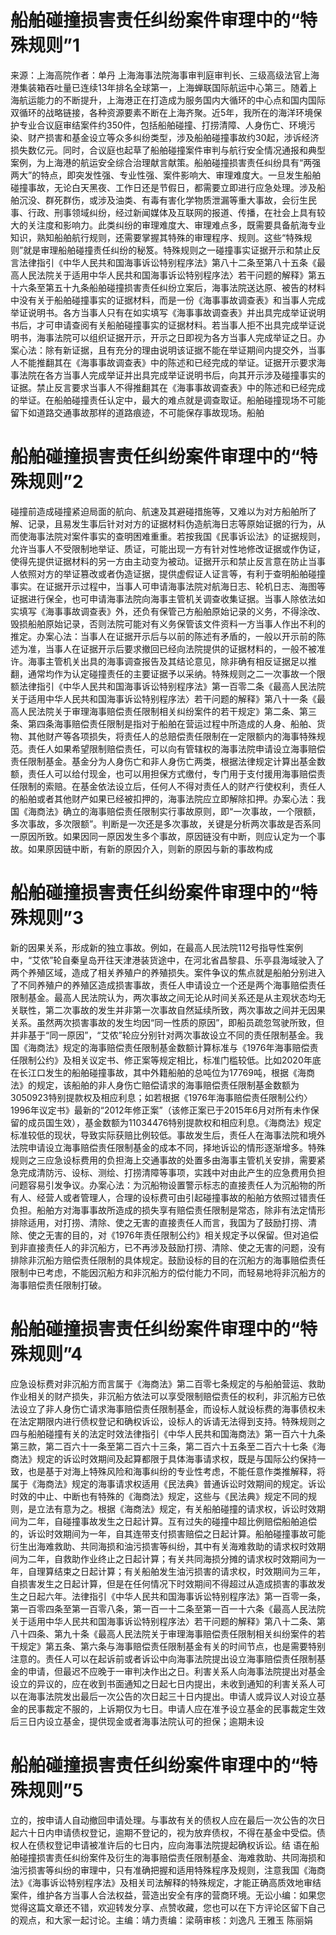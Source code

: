 # 船舶碰撞损害责任纠纷案件审理中的“特殊规则”1

来源：上海高院作者：单丹 上海海事法院海事审判庭审判长、三级高级法官上海港集装箱吞吐量已连续13年排名全球第一，上海蝉联国际航运中心第三。随着上海航运能力的不断提升，上海港正在打造成为服务国内大循环的中心点和国内国际双循环的战略链接，各种资源要素不断在上海齐聚。近5年，我所在的海洋环境保护专业合议庭审结案件约350件，包括船舶碰撞、打捞清障、人身伤亡、环境污染、财产损害和基金设立等众多纠纷类型，涉及船舶碰撞事故约30起，涉诉经济损失数亿元。同时，合议庭也起草了船舶碰撞案件审判与航行安全情况通报和典型案例，为上海港的航运安全综合治理献言献策。船舶碰撞损害责任纠纷具有“两强两大”的特点，即突发性强、专业性强、案件影响大、审理难度大。一旦发生船舶碰撞事故，无论白天黑夜、工作日还是节假日，都需要立即进行应急处理。涉及船舶沉没、群死群伤，或涉及油类、有毒有害化学物质泄漏等重大事故，会衍生民事、行政、刑事领域纠纷，经过新闻媒体及互联网的报道、传播，在社会上具有较大的关注度和影响力。此类纠纷的审理难度大、审理难点多，既需要具备航海专业知识，熟知船舶航行规则，还需要掌握其特殊的审理程序、规则。这些“特殊规则”就是审理船舶碰撞责任纠纷的秘笈。特殊规则之一碰撞事实证据开示和禁止反言法律指引《中华人民共和国海事诉讼特别程序法》第八十二条至第八十五条《最高人民法院关于适用中华人民共和国海事诉讼特别程序法〉若干问题的解释》第五十六条至第五十九条船舶碰撞损害责任纠纷立案后，海事法院送达原、被告的材料中没有关于船舶碰撞事实的证据材料，而是一份《海事事故调查表》和当事人完成举证说明书。各方当事人只有在如实填写《海事事故调查表》并出具完成举证说明书后，才可申请查阅有关船舶碰撞事实的证据材料。若当事人拒不出具完成举证说明书，海事法院可以组织证据开示，开示之日即视为各方当事人完成举证之日。办案心法：除有新证据，且有充分的理由说明该证据不能在举证期间内提交外，当事人不能推翻其在《海事事故调查表》中的陈述和已经完成的举证。证据开示要求海事法院在各方当事人完成举证并出具完成举证说明书后，向其开示涉及碰撞事实的证据。禁止反言要求当事人不得推翻其在《海事事故调查表》中的陈述和已经完成的举证。在船舶碰撞责任认定中，最大的难点就是调查取证。船舶碰撞现场不可能留下如道路交通事故那样的道路痕迹，不可能保存事故现场。船舶

# 船舶碰撞损害责任纠纷案件审理中的“特殊规则”2

碰撞前造成碰撞紧迫局面的航向、航速及其避碰措施等，又难以为对方船舶所了解、记录，且易发生事后针对对方的证据材料伪造航海日志等原始证据的行为，从而使海事法院对案件事实的查明困难重重。若按我国《民事诉讼法》的证据规则，允许当事人不受限制地举证、质证，可能出现一方有针对性地修改证据或作伪证，使得先提供证据材料的另一方由主动变为被动。证据开示和禁止反言意在防止当事人依照对方的举证篡改或者伪造证据，提供虚假证人证言等，有利于查明船舶碰撞事实。在证据开示过程中，当事人可申请海事法院对航海日志、轮机日志、海图等证据进行保全，也可申请海事法院向海事主管机关调查收集证据。当事人除依法如实填写《海事事故调查表》外，还负有保管己方船舶原始记录的义务，不得涂改、毁损船舶原始记录，否则法院可能对有义务保管该文件资料一方当事人作出不利的推定。办案心法：当事人在证据开示后与以前的陈述有矛盾的，一般以开示前的陈述为准，当事人在证据开示后要求撤回已经向法院提供的证据材料的，一般不被准许。海事主管机关出具的海事调查报告及其结论意见，除非确有相反证据足以推翻，通常均作为认定碰撞责任的主要证据予以采纳。特殊规则之二一次事故一个限额法律指引《中华人民共和国海事诉讼特别程序法》第一百零二条《最高人民法院关于适用中华人民共和国海事诉讼特别程序法〉若干问题的解释》第八十一条《最高人民法院关于审理海事赔偿责任限制相关纠纷案件的若干规定》第二条、第三条、第四条海事赔偿责任限制是指对于船舶在营运过程中所造成的人身、船舶、货物、其他财产等各项损失，将责任人的总赔偿责任限制在一定限额内的海事特殊规范。责任人如果希望限制赔偿责任，可以向有管辖权的海事法院申请设立海事赔偿责任限制基金。基金分为人身伤亡和非人身伤亡两类，根据法律规定计算出基金数额，责任人可以给付现金，也可以用担保方式缴付，专门用于支付援用海事赔偿责任限制的索赔。在基金依法设立后，任何人不得对责任人的财产行使权利，责任人的船舶或者其他财产如果已经被扣押的，海事法院应立即解除扣押。办案心法：我国《海商法》确立的海事赔偿责任限制实行事故原则，即“一次事故，一个限额，多次事故，多次限额”。判断是一次还是多次事故，关键是分析两次事故是否系同一原因所致。如果因同一原因发生多个事故，原因链没有中断，则应认定为一个事故。如果原因链中断，有新的原因介入，则新的原因与新的事故构成

# 船舶碰撞损害责任纠纷案件审理中的“特殊规则”3

新的因果关系，形成新的独立事故。例如，在最高人民法院112号指导性案例中，“艾侬”轮自秦皇岛开往天津港装货途中，在河北省昌黎县、乐亭县海域驶入了两个养殖区域，造成了相关养殖户的养殖损失。案件争议的焦点就是船舶分别进入了不同养殖户的养殖区造成损害事故，责任人申请设立一个还是两个海事赔偿责任限制基金。最高人民法院认为，两次事故之间无论从时间关系还是从主观状态均无关联性，第二次事故的发生并非第一次事故自然延续所致，两次事故之间并无因果关系。虽然两次损害事故的发生均因“同一性质的原因”，即船员疏忽驾驶所致，但并非基于“同一原因”，“艾侬”轮应分别针对两次事故设立不同的责任限制基金。我国《海商法》规定的海事赔偿责任限制基金数额计算标准与《1976年海事赔偿责任限制公约》及相关议定书、修正案等规定相比，标准门槛较低。比如2020年底在长江口发生的船舶碰撞事故，其中外籍船舶的总吨位为17769吨，根据《海商法》的规定，该船舶的非人身伤亡赔偿请求的海事赔偿责任限制基金数额为3050923特别提款权及相应利息；如若根据《1976年海事赔偿责任限制公约〉1996年议定书》最新的“2012年修正案”（该修正案已于2015年6月对所有未作保留的成员国生效），基金数额为11034476特别提款权和相应利息。《海商法》规定标准较低的现状，导致实际获赔比例较低。事故发生后，责任人在海事法院和境外法院申请设立海事赔偿责任限制基金的成本不同，择地诉讼的情形逐渐增多。特殊规则之三应急设标费用的负担海上交通事故的处置多由海事主管机关安排，需要紧急完成清防污、设标、测绘、打捞清障等事项，实践中对由此产生的应急费用负担问题容易引发争议。办案心法：为沉船物设置警示标志的直接责任人为沉船物的所有人、经营人或者管理人，合理的设标费可由引起碰撞事故的船舶方依照过错责任负担。船舶方对海事事故所造成的损失享有赔偿责任限制是常态，除非有法定情形排除适用，对打捞、清除、使之无害的直接责任人而言，我国为了鼓励打捞、清除、使之无害的目的，对《1976年责任限制公约》相关规定予以保留。但对追偿到非直接责任人的非沉船方，已不再涉及鼓励打捞、清除、使之无害的问题，没有排除非沉船方赔偿责任限制的具体规定。鼓励设标的目的在沉船方的海事赔偿责任限制中已考虑，不能因沉船方和非沉船方的偿付能力不同，而轻易地将非沉船方的海事赔偿责任限制打破。

# 船舶碰撞损害责任纠纷案件审理中的“特殊规则”4

应急设标费对非沉船方而言属于《海商法》第二百零七条规定的与船舶营运、救助作业相关的财产损失，非沉船方依法可以享受限制赔偿责任的权利，非沉船方已依法设立了非人身伤亡请求海事赔偿责任限制基金，而设标人就设标费的海事债权未在法定期限内进行债权登记和确权诉讼，设标人的诉请无法得到支持。特殊规则之四与船舶碰撞有关的法定时效法律指引《中华人民共和国海商法》第一百六十九条第三款，第二百六十一条至第二百六十三条，第二百六十五条至二百六十七条《海商法》规定的诉讼时效期间及起算都限于具体海事请求权，既是与国际公约保持一致，也是基于对海上特殊风险和海事纠纷的专业性考虑，不能任意作类推解释，将属于《海商法》规定的海事请求权适用《民法典》普通诉讼时效期间的规定。诉讼时效的中止、中断也有特殊的《海商法》规定，这些与《民法典》规定不同的规则，是立法有意为之。根据《海商法》规定，有关船舶碰撞的请求权，诉讼时效期间为二年，自碰撞事故发生之日起计算。互有过失的碰撞中超比例赔偿船舶追偿的，诉讼时效期间为一年，自其连带支付损害赔偿之日起计算。船舶碰撞事故可能衍生出海难救助、共同海损和油污损害等纠纷，其中有关海难救助的请求权时效期间为二年，自救助作业终止之日起计算；有关共同海损分摊的请求权时效期间为一年，自理算结束之日起计算；有关船舶发生油污损害的请求权，时效期间为三年，自损害发生之日起计算，但是在任何情况下时效期间不得超过从造成损害的事故发生之日起六年。法律指引《中华人民共和国海事诉讼特别程序法》第一百零一条，第一百零四条至第一百零八条，第一百一十二条至第一百一十六条《最高人民法院关于适用中华人民共和国海事诉讼特别程序法〉若干问题的解释》第八十二条、第八十四条、第九十条《最高人民法院关于审理海事赔偿责任限制相关纠纷案件的若干规定》第五条、第六条与海事赔偿责任限制基金有关的时间节点，也是需要特别注意的。责任人可以在起诉前或者诉讼中向海事法院提出设立海事赔偿责任限制基金的申请，但最迟不应晚于一审判决作出之日。利害关系人向海事法院提出对基金设立的异议的，应在收到书面通知之日起七日内提出，未收到通知的利害关系人可以在海事法院发出最后一次公告的次日起三十日内提出。申请人或异议人对设立基金的民事裁定不服的，上诉期仅为七日。申请人应在准予设立基金的民事裁定生效后三日内设立基金，提供现金或者海事法院认可的担保；逾期未设

# 船舶碰撞损害责任纠纷案件审理中的“特殊规则”5

立的，按申请人自动撤回申请处理。与事故有关的债权人应在最后一次公告的次日起六十日内申请债权登记，逾期不登记的，视为放弃债权，不得在基金中受偿。债权人在债权登记申请被准许后的七日内，应向海事法院提起确权诉讼。结 语在船舶碰撞损害责任纠纷案件及衍生的海事赔偿责任限制基金、海难救助、共同海损和油污损害等纠纷的审理中，只有准确把握和适用特殊程序及规则，注意我国《海商法》《海事诉讼特别程序法》及相关司法解释的特殊规定，才能正确高质效地审结案件，维护各方当事人合法权益，营造出安全有序的营商环境。无讼小编：如果您觉得这篇文章还不错，欢迎转发分享、点赞收藏，您也可以在下方评论区留下自己的观点，和大家一起讨论。主编：靖力责编：梁萌审核：刘逸凡 王雅玉 陈丽娟

